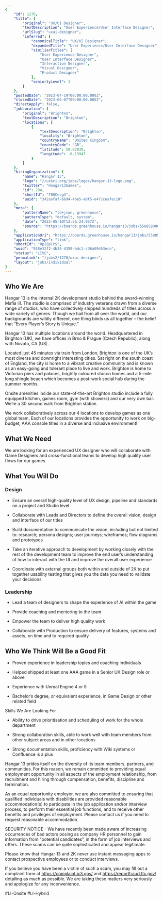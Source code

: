 ```yaml
---
{
	"id": 1270,
	"title": {
		"original": "UX/UI Designer",
		"textDescription": "User Experience/User Interface Designer",
		"urlSlug": "uxui-designer",
		"inferred": {
			"canonicalTitle": "UX/UI Designer",
			"expandedTitle": "User Experience/User Interface Designer",
			"similiarTitles": [
				"User Experience Designer",
				"User Interface Designer",
				"Interaction Designer",
				"Visual Designer",
				"Product Designer"
			],
			"seniortyLevel": 3
		}
	},
	"postedDate": "2023-04-19T00:00:00.000Z",
	"closedDate": "2023-06-07T00:00:00.000Z",
	"directApply": false,
	"jobLocation": {
		"original": "Brighton",
		"textDescription": "Brighton",
		"locations": [
			{
				"textDescription": "Brighton",
				"locality": "Brighton",
				"countryName": "United Kingdom",
				"countryCode": "GB",
				"latitude": 50.82838,
				"longitude": -0.13947
			}
		]
	},
	"hiringOrganization": {
		"name": "Hangar 13",
		"logo": "//uxbri.org/jobs/logos/Hangar-13-logo.png",
		"twitter": "Hangar13Games",
		"id": 204,
		"shortId": "7B0Cecg4",
		"uuid": "342aafaf-6694-4be5-a0f5-e472ceafec10"
	},
	"meta": {
		"patternName": "ld+json, greenhouse",
		"patternType": "default, system",
		"date": "2023-05-10T12:56:24.967Z",
		"source": "https://boards.greenhouse.io/hangar13/jobs/5588590003#app"
	},
	"applicationUri": "https://boards.greenhouse.io/hangar13/jobs/5588590003#app",
	"applicationType": "link",
	"shortId": "0pJ8pCrS",
	"uuid": "948e12f2-4b36-4359-b4c1-c96a09d63ece",
	"status": "LIVE",
	"permalink": "/jobs2/1270/uxui-designer",
	"layout": "jobs/individual"
}
---
```

<h2><strong>Who We Are</strong></h2><p>Hangar 13 is the internal 2K development studio behind the award-winning Mafia III. The studio is comprised of industry veterans drawn from a diverse range of studios, who have collectively shipped hundreds of titles across a wide variety of genres. Though we hail from all over the world, and our backgrounds are wildly different, one thing binds us all together – the belief that “Every Player’s Story is Unique.”</p><p>Hangar 13 has multiple locations around the world. Headquartered in Brighton (UK), we have offices in Brno &amp; Prague (Czech Republic), along with Novato, CA (US).</p><p>Located just 45 minutes via train from London, Brighton is one of the UK’s most diverse and downright interesting cities. Sat right on the south coast of England, the city is home to a vibrant creative community and is known as an easy-going and tolerant place to live and work. Brighton is home to Victorian piers and palaces, brightly coloured stucco homes and a 5-mile long shingle beach which becomes a post-work social hub during the summer months.</p><p>Onsite amenities inside our state-of-the-art Brighton studio include a fully equipped kitchen, games room, gym (with showers) and our very own bar. We’re a 30 second walk from Brighton station.</p><p>We work collaboratively across our 4 locations to develop games as one global team. Each of our locations provides the opportunity to work on big-budget, AAA console titles in a diverse and inclusive environment!</p><h2><strong>What We Need</strong></h2><p>We are looking for an experienced UX designer who will collaborate with Game Designers and cross-functional teams to develop high quality user flows for our games.</p><h2><strong>What You Will Do</strong></h2><h3><strong>Design</strong></h3><ul><li><p>Ensure an overall high-quality level of UX design, pipeline and standards on a project and Studio level</p></li><li><p>Collaborate with Leads and Directors to define the overall vision, design and interface of our titles</p></li><li><p>Build documentation to communicate the vision, including but not limited to: research; persona designs; user journeys; wireframes; flow diagrams and prototypes</p></li><li><p>Take an iterative approach to development by working closely with the rest of the development team to improve the end user’s understanding of how to interact with the UI and improve the overall user experience</p></li><li><p>Coordinate with external groups both within and outside of 2K to put together usability testing that gives you the data you need to validate your decisions</p></li></ul><h3><strong>Leadership</strong></h3><ul><li><p>Lead a team of designers to shape the experience of AI within the game</p></li><li><p>Provide coaching and mentoring to the team</p></li><li><p>Empower the team to deliver high quality work</p></li><li><p>Collaborate with Production to ensure delivery of features, systems and assets, on time and to required quality</p></li></ul><h2><strong>Who We Think Will Be a Good Fit</strong></h2><ul><li><p>Proven experience in leadership topics and coaching individuals</p></li><li><p>Helped shipped at least one AAA game in a Senior UX Design role or above</p></li><li><p>Experience with Unreal Engine 4 or 5</p></li><li><p>Bachelor’s degree, or equivalent experience, in Game Design or other related field</p></li></ul><p>Skills We Are Looking For</p><ul><li><p>Ability to drive prioritisation and scheduling of work for the whole department</p></li><li><p>Strong collaboration skills, able to work well with team members from other subject areas and in other locations</p></li><li><p>Strong documentation skills, proficiency with Wiki systems or Confluence is a plus</p></li></ul><p>Hangar 13 prides itself on the diversity of its team members, partners, and communities. For this reason, we remain committed to providing equal employment opportunity in all aspects of the employment relationship, from recruitment and hiring through compensation, benefits, discipline and termination.</p><p>As an equal opportunity employer, we are also committed to ensuring that qualified individuals with disabilities are provided reasonable accommodation(s) to participate in the job application and/or interview process, to perform their essential job functions, and to receive other benefits and privileges of employment. Please contact us if you need to request reasonable accommodation.</p><p>SECURITY NOTICE - We have recently been made aware of increasing occurrences of bad actors posing as company HR personnel to gain information from “potential candidates”, in the form of job interviews and offers. These scams can be quite sophisticated and appear legitimate.</p><p>Please know that Hangar 13 and 2K never use instant messaging apps to contact prospective employees or to conduct interviews.</p><p>If you believe you have been a victim of such a scam, you may fill out a complaint form at <a target="_blank" rel="noopener noreferrer nofollow" href="https://complaint.ic3.gov/">https://complaint.ic3.gov/</a> and <a target="_blank" rel="noopener noreferrer nofollow" href="https://reportfraud.ftc.gov/">https://reportfraud.ftc.gov/</a> detailing as much as possible. We are taking these matters very seriously and apologize for any inconvenience.</p><p>#LI-Onsite #LI-Hybrid</p>
